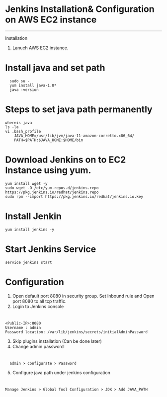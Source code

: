 # Jenkins Installation& Configuration on AWS EC2 instance
*******************************************************************

Installation 

1. Lanuch AWS EC2 instance.
# Install java and set path
	  sudo su -
	  yum install java-1.8*
	  java -version
# Steps to set java path permanently
	whereis java
	ls -la
	vi .bash_profile
    	JAVA_HOME=/usr/lib/jvm/java-11-amazon-corretto.x86_64/
    	PATH=$PATH:$JAVA_HOME:$HOME/bin
# Download Jenkins on to EC2 Instance using yum.
    yum install wget -y 
    sudo wget -O /etc/yum.repos.d/jenkins.repo https://pkg.jenkins.io/redhat/jenkins.repo
    sudo rpm --import https://pkg.jenkins.io/redhat/jenkins.io.key
	
# Install Jenkin
	yum install jenkins -y
# Start Jenkins Service
	service jenkins start
	

# Configuration

1. Open default port 8080 in security group. Set Inbound rule and Open port 8080 to all tcp traffic.
2. Login to Jenkins console
#
	<Public-IP>:8080
	Username : admin
	Password location: /var/lib/jenkins/secrets/initialAdminPassword
3. Skip plugins installation (Can be done later)
4. Change admin password
  #
	  admin > configurate > Password
5. Configure java path under jenkins configuration
  #
	Manage Jenkins > Global Tool Configuration > JDK > Add JAVA_PATH
	
